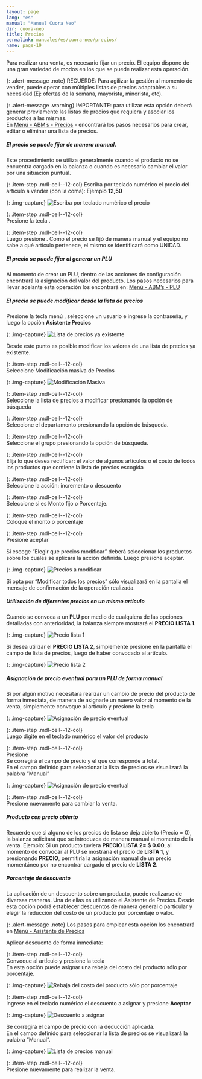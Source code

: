 ```yaml
---
layout: page
lang: "es"
manual: "Manual Cuora Neo"
dir: cuora-neo
title: Precios
permalink: manuales/es/cuora-neo/precios/
name: page-19
---
```

Para realizar una venta, es necesario fijar un precio. El equipo dispone de una gran variedad de modos en los que se puede realizar esta operación.

{: .alert-message .note}
RECUERDE: Para agilizar la gestión al momento de vender, puede operar con múltiples listas de precios adaptables a su necesidad (Ej: ofertas de la semana, mayorista, minorista, etc).

{: .alert-message .warning}
IMPORTANTE: para utilizar esta opción deberá generar previamente las listas de precios que requiera y asociar los productos a las mismas.     
En [Menú - ABM’s - Precios](../altas-bajas-modificaciones/index.html#precios "Menú - ABM - PLU")  - encontrará los pasos necesarios para crear, editar o eliminar una lista de precios.

##### El precio se puede fijar de manera manual.
Este procedimiento se utiliza generalmente cuando el producto no se encuentra cargado en la balanza o cuando es necesario cambiar el valor por una situación puntual.

{: .item-step  .mdl-cell--12-col}
Escriba por teclado numérico el precio del artículo a vender (con la coma): Ejemplo **12,50**

{: .img-capture}
![Escriba por teclado numérico el precio](../../../../images/es/cuora-neo/cuora-neo-manual1.png "Escriba por teclado numérico el precio")

{: .item-step  .mdl-cell--12-col}  
Presione la tecla <span class="systel-tecla-28"><span class="path1"></span><span class="path2"></span><span class="path3"></span><span class="path4"></span></span>.

{: .item-step  .mdl-cell--12-col}  
Luego presione  <i class="systel-tecla-30 bg-2"></i>.
Como el precio se fijó de manera manual y el equipo no sabe a qué artículo pertenece, el mismo se identificará como UNIDAD.

##### El precio se puede fijar al generar un PLU

Al momento de crear un PLU, dentro de las acciones de configuración encontrará la asignación del valor del producto.
Los pasos necesarios para llevar adelante esta operación los encontrará en: [Menú - ABM’s - PLU](../altas-bajas-modificaciones/index.html#precios "Menú - ABM - PLU")

##### El precio se puede modificar desde la lista de precios

Presione la tecla menú <i class="systel-tecla-1 bg-3"></i>, seleccione un usuario e ingrese la contraseña, y luego la opción **Asistente Precios**

{: .img-capture}
![Lista de precios ya existente](../../../../images/es/cuora-neo/cuora-neo-lista0.png "Lista de precios ya existente")

Desde este punto es posible modificar los valores de una lista de precios ya existente.

{: .item-step  .mdl-cell--12-col}  
Seleccione Modificación masiva de Precios

{: .img-capture}
![Modificación Masiva](../../../../images/es/cuora-neo/cuora-neo-lista1.png "Modificación Masiva")

{: .item-step  .mdl-cell--12-col}  
Seleccione la lista de precios a modificar presionando la opción de búsqueda

{: .item-step  .mdl-cell--12-col}  
Seleccione el departamento presionando la opción de búsqueda.

{: .item-step  .mdl-cell--12-col}  
Seleccione el grupo presionando la opción de búsqueda.

{: .item-step  .mdl-cell--12-col}  
Elija lo que desea rectificar: el valor de algunos artículos o el costo de todos los productos que contiene la lista de precios escogida

{: .item-step  .mdl-cell--12-col}  
Seleccione la acción: incremento o descuento

{: .item-step  .mdl-cell--12-col}  
Seleccione si es Monto fijo o Porcentaje.

{: .item-step  .mdl-cell--12-col}  
Coloque el monto o porcentaje

{: .item-step  .mdl-cell--12-col}  
Presione aceptar <i class="systel-tecla-30 bg-2"></i>

Si escoge “Elegir que precios modificar” deberá seleccionar los productos sobre los cuales se aplicará la acción definida. Luego presione aceptar.

{: .img-capture}
![Precios a modificar](../../../../images/es/cuora-neo/cuora-neo-lista2.png "Precios a modificar")

Si opta por “Modificar todos los precios” sólo visualizará en la pantalla el mensaje de confirmación de la operación realizada.

##### Utilización de diferentes precios en un mismo artículo
Cuando se convoca a un **PLU** por medio de cualquiera de las opciones detalladas con anterioridad, la balanza siempre mostrará el **PRECIO LISTA 1**.

{: .img-capture}
![Precio lista 1](../../../../images/es/cuora-neo/cuora-neo-difprecios1.png "Precio lista 1")

Si desea utilizar el **PRECIO LISTA 2**, simplemente presione en la pantalla el campo de lista de precios,  luego de haber convocado al artículo.

{: .img-capture}
![Precio lista 2](../../../../images/es/cuora-neo/cuora-neo-difprecios2.png "Precio lista 2")

##### Asignación de precio eventual para un PLU de forma manual

Si por algún motivo necesitara realizar un cambio de precio del producto de forma inmediata, de manera de asignarle un nuevo valor al momento de la venta, simplemente convoque al artículo y presione la tecla <span class="systel-tecla-28"><span class="path1"></span><span class="path2"></span><span class="path3"></span><span class="path4"></span></span>

{: .img-capture}
![Asignación de precio eventual](../../../../images/es/cuora-neo/cuora-neo-asignar1.png "Asignación de precio eventual")

{: .item-step  .mdl-cell--12-col}  
Luego digite en el teclado numérico el valor del producto

{: .item-step  .mdl-cell--12-col}  
Presione <i class="systel-tecla-30 bg-2"></i><br>Se corregirá el campo de precio y el que corresponde a total.<br>En el campo definido para seleccionar la lista de precios se visualizará la palabra “Manual”

{: .img-capture}
![Asignación de precio eventual](../../../../images/es/cuora-neo/cuora-neo-asignar2.png "Asignación de precio eventual")

{: .item-step  .mdl-cell--12-col}  
Presione nuevamente <i class="systel-tecla-30 bg-2"></i> para cambiar la venta.

##### Producto con precio abierto

Recuerde que si alguno de los precios de lista se deja abierto (Precio = 0), la balanza solicitará que se introduzca de manera manual al momento de la venta.
Ejemplo: Si un producto tuviera **PRECIO LISTA 2= $ 0.00**, al momento de convocar al PLU se mostraría el precio de **LISTA 1**, y presionando **PRECIO**, permitiría la asignación manual de un precio momentáneo por no encontrar cargado el precio de **LISTA 2**.

##### Porcentaje de descuento

La aplicación de un descuento sobre un producto, puede realizarse de diversas maneras.
Una de ellas es utilizando el Asistente de Precios. Desde esta opción podrá establecer descuentos de manera general o particular y elegir la reducción del costo de un producto por porcentaje o valor.

{: .alert-message .note}
Los pasos para emplear esta opción los encontrará en [Menú - Asistente de Precios](../asistente-para-modificacion-de-precios/index.html "Asistente de Precios")

Aplicar descuento de forma inmediata:

{: .item-step  .mdl-cell--12-col}  
Convoque al artículo y presione la tecla <i class="systel-tecla-18"></i><br>En esta opción puede asignar una rebaja del costo del producto sólo por porcentaje.

{: .img-capture}
![Rebaja del costo del producto sólo por porcentaje](../../../../images/es/cuora-neo/cuora-neo-descuento1.png "Rebaja del costo del producto sólo por porcentaje")

{: .item-step  .mdl-cell--12-col}  
Ingrese en el teclado numérico el descuento a asignar y presione **Aceptar**

{: .img-capture}
![Descuento a asignar](../../../../images/es/cuora-neo/cuora-neo-descuento2.png "Descuento a asignar")

Se corregirá el campo de precio con la deducción aplicada.<br>En el campo definido para seleccionar la lista de precios se visualizará la palabra “Manual”.

{: .img-capture}
![Lista de precios manual](../../../../images/es/cuora-neo/cuora-neo-descuento3.png "Lista de precios manual")

{: .item-step  .mdl-cell--12-col}  
Presione nuevamente <i class="systel-tecla-30 bg-2"></i> para realizar la venta.
